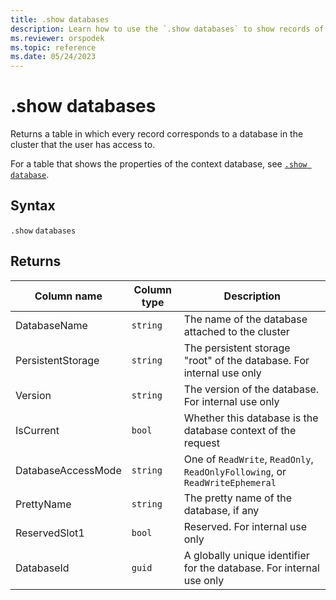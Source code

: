 ```yaml
---
title: .show databases
description: Learn how to use the `.show databases` to show records of databases in the cluster that the user has access to.
ms.reviewer: orspodek
ms.topic: reference
ms.date: 05/24/2023
---
```

# .show databases

Returns a table in which every record corresponds to a database in the cluster that the user has access to.

For a table that shows the properties of the context database, see [`.show database`](show-database.md).

## Syntax

`.show` `databases`

## Returns

|Column name       |Column type|Description                                                                  |
|------------------|-----------|-----------------------------------------------------------------------------|
|DatabaseName      |`string`   |The name of the database attached to the cluster                    |
|PersistentStorage |`string`   |The persistent storage "root" of the database. For internal use only          |
|Version           |`string`   |The version of the database. For internal use only                       |
|IsCurrent         |`bool`     |Whether this database is the database context of the request                    |
|DatabaseAccessMode|`string`   |One of `ReadWrite`, `ReadOnly`, `ReadOnlyFollowing`, or `ReadWriteEphemeral`    |
|PrettyName        |`string`   |The pretty name of the database, if any                        |
|ReservedSlot1     |`bool`     |Reserved. For internal use only              |
|DatabaseId        |`guid`     |A globally unique identifier for the database. For internal use only          |
